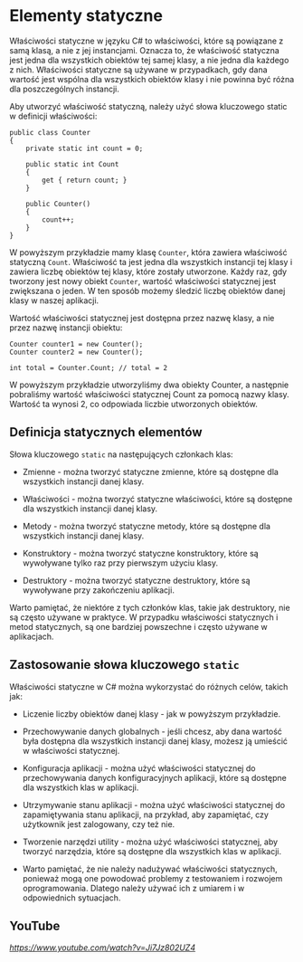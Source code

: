 # Elementy statyczne

Właściwości statyczne w języku C# to właściwości, które są powiązane z samą klasą, a nie z jej instancjami. Oznacza to, że właściwość statyczna jest jedna dla wszystkich obiektów tej samej klasy, a nie jedna dla każdego z nich. Właściwości statyczne są używane w przypadkach, gdy dana wartość jest wspólna dla wszystkich obiektów klasy i nie powinna być różna dla poszczególnych instancji.

Aby utworzyć właściwość statyczną, należy użyć słowa kluczowego static w definicji właściwości:


```
public class Counter
{
    private static int count = 0;

    public static int Count
    {
        get { return count; }
    }

    public Counter()
    {
        count++;
    }
}
```

W powyższym przykładzie mamy klasę `Counter`, która zawiera właściwość statyczną `Count`. Właściwość ta jest jedna dla wszystkich instancji tej klasy i zawiera liczbę obiektów tej klasy, które zostały utworzone. Każdy raz, gdy tworzony jest nowy obiekt `Counter`, wartość właściwości statycznej jest zwiększana o jeden. W ten sposób możemy śledzić liczbę obiektów danej klasy w naszej aplikacji.

Wartość właściwości statycznej jest dostępna przez nazwę klasy, a nie przez nazwę instancji obiektu:

```
Counter counter1 = new Counter();
Counter counter2 = new Counter();

int total = Counter.Count; // total = 2
```

W powyższym przykładzie utworzyliśmy dwa obiekty Counter, a następnie pobraliśmy wartość właściwości statycznej Count za pomocą nazwy klasy. Wartość ta wynosi 2, co odpowiada liczbie utworzonych obiektów.

## Definicja statycznych elementów

Słowa kluczowego `static` na następujących członkach klas:

- Zmienne - można tworzyć statyczne zmienne, które są dostępne dla wszystkich instancji danej klasy.

- Właściwości - można tworzyć statyczne właściwości, które są dostępne dla wszystkich instancji danej klasy.

- Metody - można tworzyć statyczne metody, które są dostępne dla wszystkich instancji danej klasy.

- Konstruktory - można tworzyć statyczne konstruktory, które są wywoływane tylko raz przy pierwszym użyciu klasy.

- Destruktory - można tworzyć statyczne destruktory, które są wywoływane przy zakończeniu aplikacji.

Warto pamiętać, że niektóre z tych członków klas, takie jak destruktory, nie są często używane w praktyce. W przypadku właściwości statycznych i metod statycznych, są one bardziej powszechne i często używane w aplikacjach.

## Zastosowanie słowa kluczowego `static`

Właściwości statyczne w C# można wykorzystać do różnych celów, takich jak:

- Liczenie liczby obiektów danej klasy - jak w powyższym przykładzie.

- Przechowywanie danych globalnych - jeśli chcesz, aby dana wartość była dostępna dla wszystkich instancji danej klasy, możesz ją umieścić w właściwości statycznej.

- Konfiguracja aplikacji - można użyć właściwości statycznej do przechowywania danych konfiguracyjnych aplikacji, które są dostępne dla wszystkich klas w aplikacji.

- Utrzymywanie stanu aplikacji - można użyć właściwości statycznej do zapamiętywania stanu aplikacji, na przykład, aby zapamiętać, czy użytkownik jest zalogowany, czy też nie.

- Tworzenie narzędzi utility - można użyć właściwości statycznej, aby tworzyć narzędzia, które są dostępne dla wszystkich klas w aplikacji.

- Warto pamiętać, że nie należy nadużywać właściwości statycznych, ponieważ mogą one powodować problemy z testowaniem i rozwojem oprogramowania. Dlatego należy używać ich z umiarem i w odpowiednich sytuacjach.

## YouTube

*https://www.youtube.com/watch?v=Ji7Jz802UZ4*